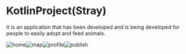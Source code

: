 # KotlinProject(Stray)
It is an application that has been developed and is being developed for people to easily adopt and feed animals.

![home](https://github.com/kaansimseq/KotlinProject/assets/114625102/e5e20fb9-eea6-4380-9667-48e8f24fbd7a)![map](https://github.com/kaansimseq/KotlinProject/assets/114625102/11985e36-b891-4248-b75e-20f0371a6136)![profile](https://github.com/kaansimseq/KotlinProject/assets/114625102/a9b6c727-dae7-483e-8e1c-af4306903b93)![publish](https://github.com/kaansimseq/KotlinProject/assets/114625102/22081e32-5bf9-46c5-9e38-c5536bd5b646)
